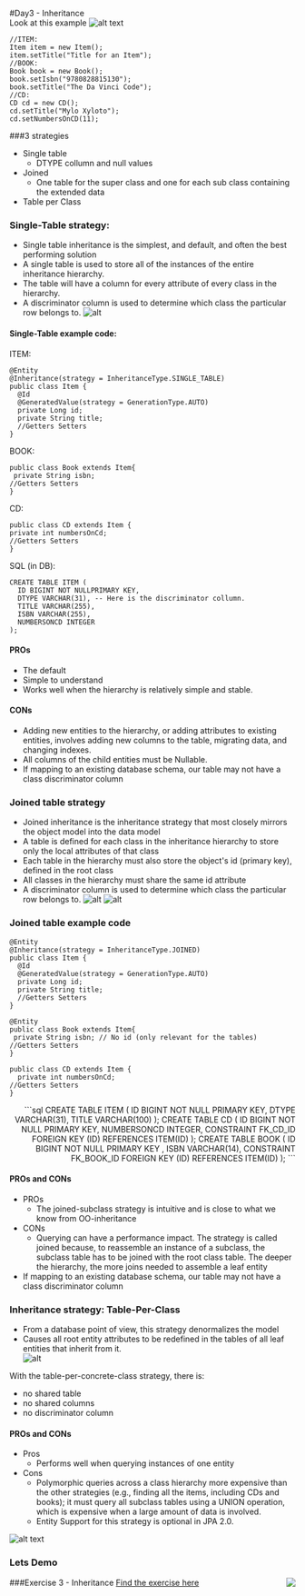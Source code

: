 #Day3 - Inheritance  
Look at this example
![alt text](../img/inheritance.png)

```
//ITEM:
Item item = new Item();
item.setTitle("Title for an Item");
//BOOK:   
Book book = new Book();
book.setIsbn("9780828815130");
book.setTitle("The Da Vinci Code");
//CD:
CD cd = new CD();
cd.setTitle("Mylo Xyloto");
cd.setNumbersOnCD(11);
```

###3 strategies  
  - Single table
    - DTYPE collumn and null values
  - Joined
    - One table for the super class and one for each sub class containing the extended data
  - Table per Class   

### Single-Table strategy: 

- Single table inheritance is the simplest, and default, and often the best performing solution
- A single table is used to store all of the instances of the entire inheritance hierarchy. 
- The table will have a column for every attribute of every class in the hierarchy. 
- A discriminator column is used to determine which class the particular row belongs to.
![alt](../img/singleTable.png)

#### Single-Table example code:
ITEM: 
```
@Entity
@Inheritance(strategy = InheritanceType.SINGLE_TABLE)
public class Item {
  @Id
  @GeneratedValue(strategy = GenerationType.AUTO)
  private Long id;
  private String title;
  //Getters Setters
}
```
BOOK:  
``` @Entity
public class Book extends Item{
 private String isbn;
//Getters Setters
}
```
CD:
```@Entity
public class CD extends Item {
private int numbersOnCd;
//Getters Setters
}
```
SQL (in DB):
```
CREATE TABLE ITEM (
  ID BIGINT NOT NULLPRIMARY KEY, 
  DTYPE VARCHAR(31), -- Here is the discriminator collumn.
  TITLE VARCHAR(255), 
  ISBN VARCHAR(255), 
  NUMBERSONCD INTEGER
);
```
#### PROs
- The default 
- Simple to understand
- Works well when the hierarchy is relatively simple and stable. 

#### CONs
- Adding new entities to the hierarchy, or adding attributes to existing entities, involves adding new columns to the table, migrating data, and changing indexes. 
- All columns of the child entities must be Nullable.
- If mapping to an existing database schema, our table may not have a class discriminator column 

### Joined table strategy
- Joined inheritance is the inheritance strategy that most closely mirrors the object model into the data model
- A table is defined for each class in the inheritance hierarchy to store only the local attributes of that class
- Each table in the hierarchy must also store the object's id (primary key), defined in the root class
- All classes in the hierarchy must share the same id attribute
- A discriminator column is used to determine which class the particular row belongs to.
![alt](../img/joinedTable.png)
![alt](../img/inheritance.png)


### Joined table example code
```
@Entity
@Inheritance(strategy = InheritanceType.JOINED)
public class Item {
  @Id
  @GeneratedValue(strategy = GenerationType.AUTO)
  private Long id;
  private String title;
  //Getters Setters
}
```
```
@Entity
public class Book extends Item{
 private String isbn; // No id (only relevant for the tables)
//Getters Setters
}
```
```@Entity
public class CD extends Item {
  private int numbersOnCd;
//Getters Setters
}
```
<div align="right"> 
```sql
CREATE TABLE ITEM (
  ID BIGINT NOT NULL PRIMARY KEY, 
  DTYPE VARCHAR(31), 
  TITLE VARCHAR(100)
);
CREATE TABLE CD (
  ID BIGINT NOT NULL PRIMARY KEY, 
  NUMBERSONCD INTEGER,
  CONSTRAINT FK_CD_ID FOREIGN KEY (ID) REFERENCES ITEM(ID)
);
CREATE TABLE BOOK (
  ID BIGINT NOT NULL PRIMARY KEY ,  
  ISBN VARCHAR(14), 
  CONSTRAINT FK_BOOK_ID FOREIGN KEY (ID) REFERENCES ITEM(ID)
);
```
</div> 

#### PROs and CONs
- PROs
  - The joined-subclass strategy is intuitive and is close to what we know from OO-inheritance
- CONs
  - Querying can have a performance impact. The strategy is called joined because, to reassemble an instance of a subclass, the subclass table has to be joined with the root class table. The deeper the hierarchy, the more joins needed to assemble a leaf entity
-  If mapping to an existing database schema, our table may not have a class discriminator column 

### Inheritance strategy: Table-Per-Class
- From a database point of view, this strategy denormalizes the model 
- Causes all root entity attributes to be redefined in the tables of all leaf entities that inherit from it.  
![alt](../img/tablePerClass.png)

With the table-per-concrete-class strategy, there is:
- no shared table
- no shared columns
- no discriminator column

#### PROs and CONs
- Pros
  - Performs well when querying instances of one entity 
- Cons
  - Polymorphic queries across a class hierarchy more expensive than the other strategies (e.g., finding all the items, including CDs and books); it must query all subclass tables using a UNION operation, which is expensive when a large amount of data is involved.
  - Entity Support for this strategy is optional in JPA 2.0.


![alt text](../img/tablePerClass.png)

### Lets Demo
<img align="right" src="../img/demoman.png" />  


###Exercise 3 - Inheritance
[Find the exercise here](../exercises/JPA_MappingExercise-3.pdf)
